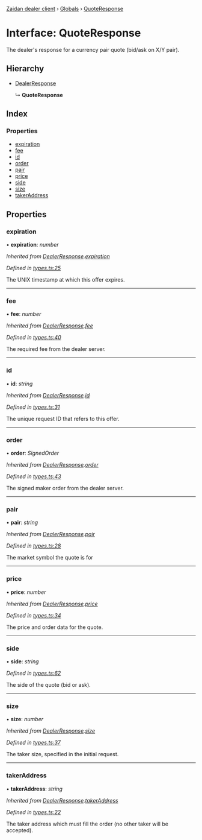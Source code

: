 [Zaidan dealer client](../README.md) › [Globals](../globals.md) › [QuoteResponse](quoteresponse.md)

# Interface: QuoteResponse

The dealer's response for a currency pair quote (bid/ask on X/Y pair).

## Hierarchy

* [DealerResponse](dealerresponse.md)

  ↳ **QuoteResponse**

## Index

### Properties

* [expiration](quoteresponse.md#expiration)
* [fee](quoteresponse.md#fee)
* [id](quoteresponse.md#id)
* [order](quoteresponse.md#order)
* [pair](quoteresponse.md#pair)
* [price](quoteresponse.md#price)
* [side](quoteresponse.md#side)
* [size](quoteresponse.md#size)
* [takerAddress](quoteresponse.md#takeraddress)

## Properties

###  expiration

• **expiration**: *number*

*Inherited from [DealerResponse](dealerresponse.md).[expiration](dealerresponse.md#expiration)*

*Defined in [types.ts:25](https://github.com/ParadigmFoundation/zaidan-dealer-client/blob/e3bfe31/src/types.ts#L25)*

The UNIX timestamp at which this offer expires.

___

###  fee

• **fee**: *number*

*Inherited from [DealerResponse](dealerresponse.md).[fee](dealerresponse.md#fee)*

*Defined in [types.ts:40](https://github.com/ParadigmFoundation/zaidan-dealer-client/blob/e3bfe31/src/types.ts#L40)*

The required fee from the dealer server.

___

###  id

• **id**: *string*

*Inherited from [DealerResponse](dealerresponse.md).[id](dealerresponse.md#id)*

*Defined in [types.ts:31](https://github.com/ParadigmFoundation/zaidan-dealer-client/blob/e3bfe31/src/types.ts#L31)*

The unique request ID that refers to this offer.

___

###  order

• **order**: *SignedOrder*

*Inherited from [DealerResponse](dealerresponse.md).[order](dealerresponse.md#order)*

*Defined in [types.ts:43](https://github.com/ParadigmFoundation/zaidan-dealer-client/blob/e3bfe31/src/types.ts#L43)*

The signed maker order from the dealer server.

___

###  pair

• **pair**: *string*

*Inherited from [DealerResponse](dealerresponse.md).[pair](dealerresponse.md#pair)*

*Defined in [types.ts:28](https://github.com/ParadigmFoundation/zaidan-dealer-client/blob/e3bfe31/src/types.ts#L28)*

The market symbol the quote is for

___

###  price

• **price**: *number*

*Inherited from [DealerResponse](dealerresponse.md).[price](dealerresponse.md#price)*

*Defined in [types.ts:34](https://github.com/ParadigmFoundation/zaidan-dealer-client/blob/e3bfe31/src/types.ts#L34)*

The price and order data for the quote.

___

###  side

• **side**: *string*

*Defined in [types.ts:62](https://github.com/ParadigmFoundation/zaidan-dealer-client/blob/e3bfe31/src/types.ts#L62)*

The side of the quote (bid or ask).

___

###  size

• **size**: *number*

*Inherited from [DealerResponse](dealerresponse.md).[size](dealerresponse.md#size)*

*Defined in [types.ts:37](https://github.com/ParadigmFoundation/zaidan-dealer-client/blob/e3bfe31/src/types.ts#L37)*

The taker size, specified in the initial request.

___

###  takerAddress

• **takerAddress**: *string*

*Inherited from [DealerResponse](dealerresponse.md).[takerAddress](dealerresponse.md#takeraddress)*

*Defined in [types.ts:22](https://github.com/ParadigmFoundation/zaidan-dealer-client/blob/e3bfe31/src/types.ts#L22)*

The taker address which must fill the order (no other taker will be accepted).
